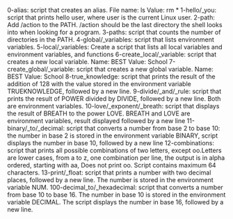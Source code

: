 0-alias:   script that creates an alias. File name: ls Value: rm *
1-hello/_you: script that prints hello user, where user is the current Linux user.
2-path: Add /action to the PATH. /action should be the last directory the shell looks into when looking for a program.
3-paths: script that counts the number of directories in the PATH.
4-global/_variables: script that lists environment variables.
5-local/_variables: Create a script that lists all local variables and environment variables, and functions
6-create_local/_variable: script that creates a new local variable. Name: BEST Value: School
7-create_global/_variable: script that creates a new global variable. Name: BEST Value: School
8-true_knowledge: script that prints the result of the addition of 128 with the value stored in the environment variable TRUEKNOWLEDGE, followed by a new line.
9-divide/_and/_rule: script that prints the result of POWER divided by DIVIDE, followed by a new line. Both are environment variables.
10-love/_exponent/_breath: script that displays the result of BREATH to the power LOVE. BREATH and LOVE are environment variables, result displayed followed by a new line
11-binary/_to/_decimal: script that converts a number from base 2 to base 10: the number in base 2 is stored in the environment variable BINARY, script displays the number in base 10, followed by a new line
12-combinations: script that prints all possible combinations of two letters, except oo.Letters are lower cases, from a to z, one combination per line, the output is in alpha ordered, starting with aa, Does not print oo. Script contains maximum 64 characters.
13-print/_float: script that prints a number with two decimal places, followed by a new line. The number is stored in the environment variable NUM.
100-decimal_to/_hexadecimal: script that converts a number from base 10 to base 16. The number in base 10 is stored in the environment variable DECIMAL. The script displays the number in base 16, followed by a new line.
